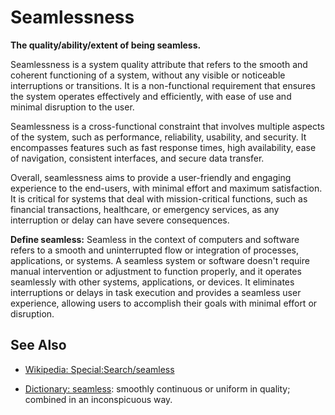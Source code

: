 # Seamlessness

**The quality/ability/extent of being seamless.**

<span data-chatgpt-prompt="explain seamlessness (system quality attribute, non-functional requirement, cross-functional constraint )">

Seamlessness is a system quality attribute that refers to the smooth and coherent functioning of a system, without any visible or noticeable interruptions or transitions. It is a non-functional requirement that ensures the system operates effectively and efficiently, with ease of use and minimal disruption to the user.

Seamlessness is a cross-functional constraint that involves multiple aspects of the system, such as performance, reliability, usability, and security. It encompasses features such as fast response times, high availability, ease of navigation, consistent interfaces, and secure data transfer.

Overall, seamlessness aims to provide a user-friendly and engaging experience to the end-users, with minimal effort and maximum satisfaction. It is critical for systems that deal with mission-critical functions, such as financial transactions, healthcare, or emergency services, as any interruption or delay can have severe consequences.

</span>

**Define seamless:** <span data-chatgpt-prompt="define seamless (computers and software)">Seamless in the context of computers and software refers to a smooth and uninterrupted flow or integration of processes, applications, or systems. A seamless system or software doesn't require manual intervention or adjustment to function properly, and it operates seamlessly with other systems, applications, or devices. It eliminates interruptions or delays in task execution and provides a seamless user experience, allowing users to accomplish their goals with minimal effort or disruption.</span>

## See Also

* [Wikipedia: Special:Search/seamless](https://wikipedia.org/wiki/Special:Search/seamless)

* [Dictionary: seamless](https://www.dictionary.com/browse/seamless): smoothly continuous or uniform in quality; combined in an inconspicuous way.
